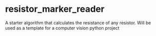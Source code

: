 # resistor_marker_reader
A starter algorithm that calculates the resistance of any resistor. Will be used as a template for a computer vision python project
